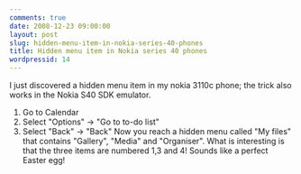 ```yaml
---
comments: true
date: 2008-12-23 09:00:00
layout: post
slug: hidden-menu-item-in-nokia-series-40-phones
title: Hidden menu item in Nokia series 40 phones
wordpressid: 14
---
```


I just discovered a hidden menu item in my nokia 3110c phone; the trick also works in the Nokia S40 SDK emulator.  


  1. Go to Calendar
  2. Select "Options" -> "Go to to-do list"
  3. Select "Back" -> "Back"
Now you reach a hidden menu called "My files" that contains "Gallery", "Media" and "Organiser". What is interesting is that the three items are numbered 1,3 and 4! Sounds like a perfect Easter egg!  

